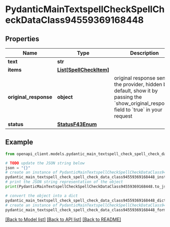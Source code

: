 # PydanticMainTextspellCheckSpellCheckDataClass94559369168448


## Properties

Name | Type | Description | Notes
------------ | ------------- | ------------- | -------------
**text** | **str** |  | 
**items** | [**List[SpellCheckItem]**](SpellCheckItem.md) |  | [optional] 
**original_response** | **object** | original response sent by the provider, hidden by default, show it by passing the &#x60;show_original_response&#x60; field to &#x60;true&#x60; in your request | [optional] 
**status** | [**StatusF43Enum**](StatusF43Enum.md) |  | 

## Example

```python
from openapi_client.models.pydantic_main_textspell_check_spell_check_data_class94559369168448 import PydanticMainTextspellCheckSpellCheckDataClass94559369168448

# TODO update the JSON string below
json = "{}"
# create an instance of PydanticMainTextspellCheckSpellCheckDataClass94559369168448 from a JSON string
pydantic_main_textspell_check_spell_check_data_class94559369168448_instance = PydanticMainTextspellCheckSpellCheckDataClass94559369168448.from_json(json)
# print the JSON string representation of the object
print(PydanticMainTextspellCheckSpellCheckDataClass94559369168448.to_json())

# convert the object into a dict
pydantic_main_textspell_check_spell_check_data_class94559369168448_dict = pydantic_main_textspell_check_spell_check_data_class94559369168448_instance.to_dict()
# create an instance of PydanticMainTextspellCheckSpellCheckDataClass94559369168448 from a dict
pydantic_main_textspell_check_spell_check_data_class94559369168448_form_dict = pydantic_main_textspell_check_spell_check_data_class94559369168448.from_dict(pydantic_main_textspell_check_spell_check_data_class94559369168448_dict)
```
[[Back to Model list]](../README.md#documentation-for-models) [[Back to API list]](../README.md#documentation-for-api-endpoints) [[Back to README]](../README.md)


